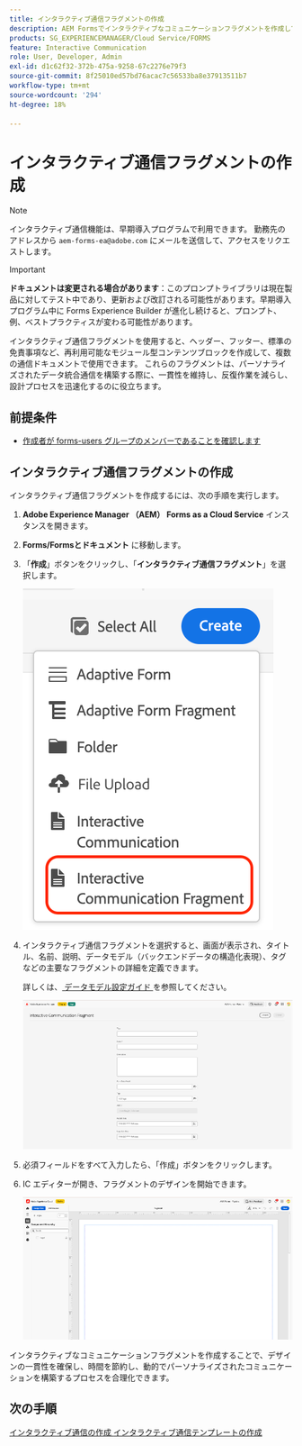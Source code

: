 ```yaml
---
title: インタラクティブ通信フラグメントの作成
description: AEM Formsでインタラクティブなコミュニケーションフラグメントを作成して、モジュール化された再利用可能なコンテンツブロックを構築します。これにより、一貫性が確保され、時間が節約され、パーソナライズされたデータ駆動型のコミュニケーションがサポートされます。
products: SG_EXPERIENCEMANAGER/Cloud Service/FORMS
feature: Interactive Communication
role: User, Developer, Admin
exl-id: d1c62f32-372b-475a-9258-67c2276e79f3
source-git-commit: 8f25010ed57bd76acac7c56533ba8e37913511b7
workflow-type: tm+mt
source-wordcount: '294'
ht-degree: 18%

---
```



# インタラクティブ通信フラグメントの作成

>[!NOTE]
>
> インタラクティブ通信機能は、早期導入プログラムで利用できます。 勤務先のアドレスから `aem-forms-ea@adobe.com` にメールを送信して、アクセスをリクエストします。

>[!IMPORTANT]
>
> **ドキュメントは変更される場合があります**：このプロンプトライブラリは現在製品に対してテスト中であり、更新および改訂される可能性があります。早期導入プログラム中に Forms Experience Builder が進化し続けると、プロンプト、例、ベストプラクティスが変わる可能性があります。

インタラクティブ通信フラグメントを使用すると、ヘッダー、フッター、標準の免責事項など、再利用可能なモジュール型コンテンツブロックを作成して、複数の通信ドキュメントで使用できます。 これらのフラグメントは、パーソナライズされたデータ統合通信を構築する際に、一貫性を維持し、反復作業を減らし、設計プロセスを迅速化するのに役立ちます。

## 前提条件

* [作成者が forms-users グループのメンバーであることを確認します](/help/forms/setup-forms-cloud-service.md#configure-users)

## インタラクティブ通信フラグメントの作成

インタラクティブ通信フラグメントを作成するには、次の手順を実行します。

1. **Adobe Experience Manager （AEM） Forms as a Cloud Service** インスタンスを開きます。
1. **Forms/Formsとドキュメント** に移動します。
1. 「**作成**」ボタンをクリックし、「**インタラクティブ通信フラグメント**」を選択します。

   ![IC Docu の検索 ](/help/forms/interactive-communication/assets/fragment.png)

1. インタラクティブ通信フラグメントを選択すると、画面が表示され、タイトル、名前、説明、データモデル（バックエンドデータの構造化表現）、タグなどの主要なフラグメントの詳細を定義できます。

   詳しくは、[ データモデル設定ガイド ](https://experienceleague.adobe.com/ja/docs/experience-manager-cloud-service/content/forms/integrate/use-form-data-model/create-form-data-models) を参照してください。

   ![IC Docu の検索 ](/help/forms/interactive-communication/assets/createfrgmnt.png)

1. 必須フィールドをすべて入力したら、「作成」ボタンをクリックします。
1. IC エディターが開き、フラグメントのデザインを開始できます。

   ![IC Docu の検索 ](/help/forms/interactive-communication/assets/frgmntui.png)

インタラクティブなコミュニケーションフラグメントを作成することで、デザインの一貫性を確保し、時間を節約し、動的でパーソナライズされたコミュニケーションを構築するプロセスを合理化できます。

## 次の手順

[ インタラクティブ通信の作成 ](/help/forms/interactive-communication/create-interactive-communication.md)
[ インタラクティブ通信テンプレートの作成 ](/help/forms/interactive-communication/create-interactive-communication-template.md)
